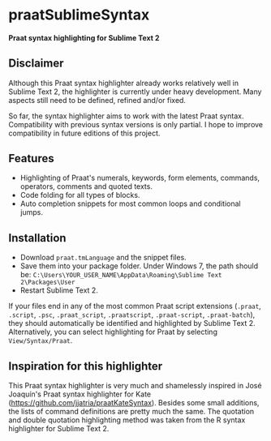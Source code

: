 # praatSublimeSyntax

#### Praat syntax highlighting for Sublime Text 2

## Disclaimer

Although this Praat syntax highlighter already works relatively
well in Sublime Text 2, the highlighter is currently under heavy
development. Many aspects still need to be defined, refined and/or fixed.

So far, the syntax highlighter aims to work with the latest Praat
syntax. Compatibility with previous syntax versions is only partial. I
hope to improve compatibility in future editions of this project.

## Features

* Highlighting of Praat's numerals, keywords, form elements,
commands, operators, comments and quoted texts.
* Code folding for all types of blocks.
* Auto completion snippets for most common loops and conditional jumps.

## Installation

* Download `praat.tmLanguage` and the snippet files.
* Save them into your package folder. Under Windows 7, the path should be:
`C:\Users\YOUR_USER_NAME\AppData\Roaming\Sublime Text 2\Packages\User`
* Restart Sublime Text 2.

If your files end in any of the most common Praat script extensions
(`.praat`, `.script`, `.psc`, `.praat_script`, `.praatscript`,
`.praat-script`, `.praat-batch`), they should automatically be identified
and highlighted by Sublime Text 2. Alternatively, you can select
highlighting for Praat by selecting `View/Syntax/Praat`.

## Inspiration for this highlighter

This Praat syntax highlighter is very much and shamelessly inspired in
José Joaquín's Praat syntax highlighter for Kate
(https://github.com/jjatria/praatKateSyntax). Besides some small additions,
the lists of command definitions are pretty much the same. The quotation
and double quotation highlighting method was taken from the R syntax
highlighter for Sublime Text 2.